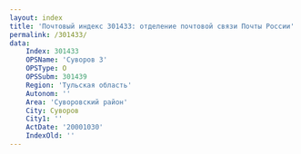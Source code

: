 ```yaml
---
layout: index
title: 'Почтовый индекс 301433: отделение почтовой связи Почты России'
permalink: /301433/
data:
    Index: 301433
    OPSName: 'Суворов 3'
    OPSType: О
    OPSSubm: 301439
    Region: 'Тульская область'
    Autonom: ''
    Area: 'Суворовский район'
    City: Суворов
    City1: ''
    ActDate: '20001030'
    IndexOld: ''
---
```

